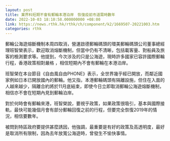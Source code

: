 ```yaml
---
layout: post
title: 業界料短期不會有郵輪本港泊岸　恢復疫前市道需時數年
date: 2022-10-03 18:10:58.000000000 +08:00
link: https://news.rthk.hk/rthk/ch/component/k2/1669507-20221003.htm
categories: rthk
---
```


郵輪公海遊熔斷機制本周四取消，營運啟德郵輪碼頭的環美郵輪碼頭公司董事總經理班智榮表示，歡迎取消熔斷機制，但當中仍有不清晰，包括載客量、對船員及旅客的檢測要求等。他提到，今次涉及的只是公海遊，現時許多國家已容許國際郵輪行程，香港政策相對嚴格 ，相信短期內不會有郵輪在本港泊岸。

班智榮在本台節目《自由風自由PHONE》表示，全世界幾乎經已開放，而鄰近國家例如日本已開放國內的郵輪。他又指，本港郵輪碼頭有隔離設施，但住在入面的人越來越少，隔離合約將於11月底結束，即使今日立即取消郵輪公海遊熔斷機制，相信亦不會在短期內見到郵輪泊岸。

對於何時會有郵輪來港，班智榮說，要視乎政策，如果政策很吸引，基本與國際接軌，最快可能幾個月會有部分郵輪回復之前的行程，但要完全恢復2019年的情況，相信要數年。

被問到特區政府要提供甚麼誘因，他強調，最重要是有好的政策及高透明度，最好是取消所有限制，因為去年放寬公海遊時，曾發生不愉快事情。
